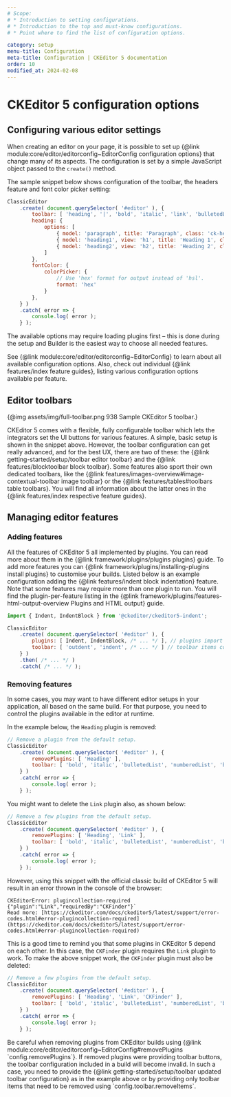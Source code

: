 ```yaml
---
# Scope:
# * Introduction to setting configurations.
# * Introduction to the top and must-know configurations.
# * Point where to find the list of configuration options.

category: setup
menu-title: Configuration
meta-title: Configuration | CKEditor 5 documentation
order: 10
modified_at: 2024-02-08
---
```


# CKEditor&nbsp;5 configuration options

## Configuring various editor settings

When creating an editor on your page, it is possible to set up {@link module:core/editor/editorconfig~EditorConfig configuration options} that change many of its aspects. The configuration is set by a simple JavaScript object passed to the `create()` method.

The sample snippet below shows configuration of the toolbar, the headers feature and font color picker setting:

```js
ClassicEditor
	.create( document.querySelector( '#editor' ), {
		toolbar: [ 'heading', '|', 'bold', 'italic', 'link', 'bulletedList', 'numberedList', 'blockQuote' ],
		heading: {
			options: [
				{ model: 'paragraph', title: 'Paragraph', class: 'ck-heading_paragraph' },
				{ model: 'heading1', view: 'h1', title: 'Heading 1', class: 'ck-heading_heading1' },
				{ model: 'heading2', view: 'h2', title: 'Heading 2', class: 'ck-heading_heading2' }
			]
		},
		fontColor: {
			colorPicker: {
				// Use 'hex' format for output instead of 'hsl'.
				format: 'hex'
			}
		},
	} )
	.catch( error => {
		console.log( error );
	} );
```

The available options may require loading plugins first &ndash; this is done during the setup and Builder is the easiest way to choose all needed features.

See {@link module:core/editor/editorconfig~EditorConfig} to learn about all available configuration options. Also, check out individual {@link features/index feature guides}, listing various configuration options available per feature.

## Editor toolbars

{@img assets/img/full-toolbar.png 938 Sample CKEditor&nbsp;5 toolbar.} 

CKEditor&nbsp;5 comes with a flexible, fully configurable toolbar which lets the integrators set the UI buttons for various features. A simple, basic setup is shown in the snippet above. However, the toolbar configuration can get really advanced, and for the best UX, there are two of these: the {@link getting-started/setup/toolbar editor toolbar} and the {@link features/blocktoolbar block toolbar}. Some features also sport their own dedicated toolbars, like the {@link features/images-overview#image-contextual-toolbar image toolbar} or the {@link features/tables#toolbars table toolbars}. You will find all information about the latter ones in the {@link features/index respective feature guides}.

## Managing editor features

### Adding features

All the features of CKEditor 5 all implemented by plugins. You can read more about them in the {@link framework/plugins/plugins plugins} guide. To add more features you can {@link framework/plugins/installing-plugins install plugins} to customise your builds. Listed below is an example configuration adding the {@link features/indent block indentation} feature. Note that some features may require more than one plugin to run. You will find the plugin-per-feature listing in the {@link framework/plugins/features-html-output-overview Plugins and HTML output} guide.


```js
import { Indent, IndentBlock } from '@ckeditor/ckeditor5-indent';

ClassicEditor
	.create( document.querySelector( '#editor' ), {
		plugins: [ Indent, IndentBlock, /* ... */ ], // plugins import
		toolbar: [ 'outdent', 'indent', /* ... */ ] // toolbar items configuration
	} )
	.then( /* ... */ )
	.catch( /* ... */ );
```

### Removing features

In some cases, you may want to have different editor setups in your application, all based on the same build. For that purpose, you need to control the plugins available in the editor at runtime.

In the example below, the `Heading` plugin is removed:

```js
// Remove a plugin from the default setup.
ClassicEditor
	.create( document.querySelector( '#editor' ), {
		removePlugins: [ 'Heading' ],
		toolbar: [ 'bold', 'italic', 'bulletedList', 'numberedList', 'blockQuote' , 'link' ]
	} )
	.catch( error => {
		console.log( error );
	} );
```

You might want to delete the `Link` plugin also, as shown below:

```js
// Remove a few plugins from the default setup.
ClassicEditor
	.create( document.querySelector( '#editor' ), {
		removePlugins: [ 'Heading', 'Link' ],
		toolbar: [ 'bold', 'italic', 'bulletedList', 'numberedList', 'blockQuote' ]
	} )
	.catch( error => {
		console.log( error );
	} );
```

However, using this snippet with the official classic build of CKEditor 5 will result in an error thrown in the console of the browser:

```
CKEditorError: plugincollection-required {"plugin":"Link","requiredBy":"CKFinder"}`
Read more: [https://ckeditor.com/docs/ckeditor5/latest/support/error-codes.html#error-plugincollection-required](https://ckeditor.com/docs/ckeditor5/latest/support/error-codes.html#error-plugincollection-required)
```
This is a good time to remind you that some plugins in CKEditor 5 depend on each other. In this case, the `CKFinder` plugin requires the `Link` plugin to work. To make the above snippet work, the `CKFinder` plugin must also be deleted:

```js
// Remove a few plugins from the default setup.
ClassicEditor
	.create( document.querySelector( '#editor' ), {
		removePlugins: [ 'Heading', 'Link', 'CKFinder' ],
		toolbar: [ 'bold', 'italic', 'bulletedList', 'numberedList', 'blockQuote' ]
	} )
	.catch( error => {
		console.log( error );
	} );
```

<info-box>
	Be careful when removing plugins from CKEditor builds using {@link module:core/editor/editorconfig~EditorConfig#removePlugins `config.removePlugins`}. If removed plugins were providing toolbar buttons, the toolbar configuration included in a build will become invalid. In such a case, you need to provide the {@link getting-started/setup/toolbar updated toolbar configuration} as in the example above or by providing only toolbar items that need to be removed using `config.toolbar.removeItems`.
</info-box>
